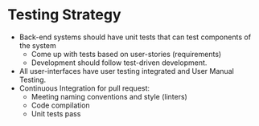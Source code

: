 # Testing Strategy
- Back-end systems should have unit tests that can test components of the system
  - Come up with tests based on user-stories (requirements)
  - Development should follow test-driven development.
- All user-interfaces have user testing integrated and User Manual Testing.
- Continuous Integration for pull request:
  - Meeting naming conventions and style (linters)
  - Code compilation
  - Unit tests pass
